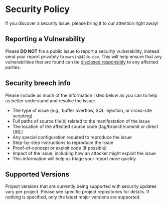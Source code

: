 # Security Policy

If you discover a security issue, please bring it to our attention right away!

## Reporting a Vulnerability

Please **DO NOT** file a public issue to report a security vulberability, instead send your report privately to `marvin@42dx.dev`. This will help ensure that any vulnerabilities that are found can be [disclosed responsibly](https://en.wikipedia.org/wiki/Responsible_disclosure) to any affected parties.

## Security breech info

Please include as much of the information listed below as you can to help us better understand and resolve the issue:

- The type of issue (e.g., buffer overflow, SQL injection, or cross-site scripting)
- Full paths of source file(s) related to the manifestation of the issue
- The location of the affected source code (tag/branch/commit or direct URL)
- Any special configuration required to reproduce the issue
- Step-by-step instructions to reproduce the issue
- Proof-of-concept or exploit code (if possible)
- Impact of the issue, including how an attacker might exploit the issue
- This information will help us triage your report more quickly.

## Supported Versions

Project versions that are currently being supported with security updates vary per project.
Please see specific project repositories for details.
If nothing is specified, only the latest major versions are supported.
